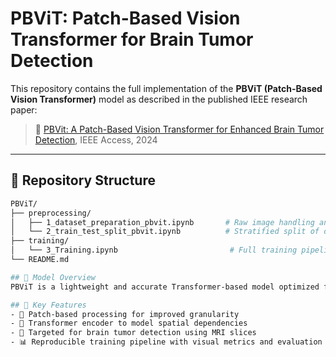 # PBViT: Patch-Based Vision Transformer for Brain Tumor Detection

This repository contains the full implementation of the **PBViT (Patch-Based Vision Transformer)** model as described in the published IEEE research paper:

> 📄 [PBVit: A Patch-Based Vision Transformer for Enhanced Brain Tumor Detection](https://ieeexplore.ieee.org/abstract/document/10811909), IEEE Access, 2024

---

## 📁 Repository Structure

```bash
PBViT/
├── preprocessing/
│   ├── 1_dataset_preparation_pbvit.ipynb       # Raw image handling and patch generation
│   └── 2_train_test_split_pbvit.ipynb          # Stratified split of dataset into train/test
├── training/
│   └── 3_Training.ipynb                         # Full training pipeline with evaluation
└── README.md

## 🚀 Model Overview
PBViT is a lightweight and accurate Transformer-based model optimized for medical imaging tasks. Instead of operating on full-resolution brain scans, PBViT processes fixed-size image patches, capturing localized features crucial for tumor localization and classification.

## 🧠 Key Features
- 🧩 Patch-based processing for improved granularity
- 🎯 Transformer encoder to model spatial dependencies
- 🔬 Targeted for brain tumor detection using MRI slices
- 📊 Reproducible training pipeline with visual metrics and evaluation
